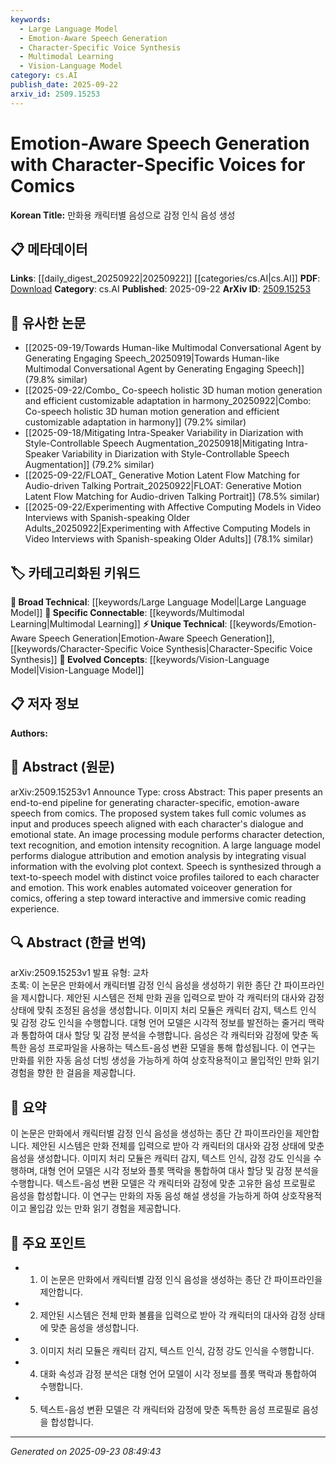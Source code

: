 ```yaml
---
keywords:
  - Large Language Model
  - Emotion-Aware Speech Generation
  - Character-Specific Voice Synthesis
  - Multimodal Learning
  - Vision-Language Model
category: cs.AI
publish_date: 2025-09-22
arxiv_id: 2509.15253
---
```


<!-- KEYWORD_LINKING_METADATA:
{
  "processed_timestamp": "2025-09-23T08:49:43.202658",
  "vocabulary_version": "1.0",
  "selected_keywords": [
    "Large Language Model",
    "Emotion-Aware Speech Generation",
    "Character-Specific Voice Synthesis",
    "Multimodal Learning",
    "Vision-Language Model"
  ],
  "rejected_keywords": [],
  "similarity_scores": {
    "Large Language Model": 0.78,
    "Emotion-Aware Speech Generation": 0.82,
    "Character-Specific Voice Synthesis": 0.79,
    "Multimodal Learning": 0.8,
    "Vision-Language Model": 0.77
  },
  "extraction_method": "AI_prompt_based",
  "budget_applied": true,
  "candidates_json": {
    "candidates": [
      {
        "surface": "Large Language Model",
        "canonical": "Large Language Model",
        "aliases": [
          "LLM"
        ],
        "category": "broad_technical",
        "rationale": "The use of large language models is central to the dialogue attribution and emotion analysis, linking to broader NLP applications.",
        "novelty_score": 0.45,
        "connectivity_score": 0.88,
        "specificity_score": 0.65,
        "link_intent_score": 0.78
      },
      {
        "surface": "Emotion-Aware Speech Generation",
        "canonical": "Emotion-Aware Speech Generation",
        "aliases": [
          "Emotion-Based TTS"
        ],
        "category": "unique_technical",
        "rationale": "This is a novel approach specific to the paper, focusing on generating speech with emotional context, which is unique in the domain of speech synthesis.",
        "novelty_score": 0.75,
        "connectivity_score": 0.65,
        "specificity_score": 0.85,
        "link_intent_score": 0.82
      },
      {
        "surface": "Character-Specific Voices",
        "canonical": "Character-Specific Voice Synthesis",
        "aliases": [
          "Voice Personalization"
        ],
        "category": "unique_technical",
        "rationale": "The creation of distinct voice profiles for different characters is a unique technical contribution, enhancing personalization in speech synthesis.",
        "novelty_score": 0.68,
        "connectivity_score": 0.6,
        "specificity_score": 0.8,
        "link_intent_score": 0.79
      },
      {
        "surface": "Multimodal Learning",
        "canonical": "Multimodal Learning",
        "aliases": [
          "Multimodal Integration"
        ],
        "category": "specific_connectable",
        "rationale": "The integration of visual and textual data for emotion analysis and dialogue attribution is a key example of multimodal learning.",
        "novelty_score": 0.5,
        "connectivity_score": 0.85,
        "specificity_score": 0.7,
        "link_intent_score": 0.8
      },
      {
        "surface": "Vision-Language Model",
        "canonical": "Vision-Language Model",
        "aliases": [
          "VLM"
        ],
        "category": "evolved_concepts",
        "rationale": "The system's ability to integrate visual information with dialogue context aligns with the concept of vision-language models.",
        "novelty_score": 0.55,
        "connectivity_score": 0.82,
        "specificity_score": 0.75,
        "link_intent_score": 0.77
      }
    ],
    "ban_list_suggestions": [
      "end-to-end pipeline",
      "interactive and immersive"
    ]
  },
  "decisions": [
    {
      "candidate_surface": "Large Language Model",
      "resolved_canonical": "Large Language Model",
      "decision": "linked",
      "scores": {
        "novelty": 0.45,
        "connectivity": 0.88,
        "specificity": 0.65,
        "link_intent": 0.78
      }
    },
    {
      "candidate_surface": "Emotion-Aware Speech Generation",
      "resolved_canonical": "Emotion-Aware Speech Generation",
      "decision": "linked",
      "scores": {
        "novelty": 0.75,
        "connectivity": 0.65,
        "specificity": 0.85,
        "link_intent": 0.82
      }
    },
    {
      "candidate_surface": "Character-Specific Voices",
      "resolved_canonical": "Character-Specific Voice Synthesis",
      "decision": "linked",
      "scores": {
        "novelty": 0.68,
        "connectivity": 0.6,
        "specificity": 0.8,
        "link_intent": 0.79
      }
    },
    {
      "candidate_surface": "Multimodal Learning",
      "resolved_canonical": "Multimodal Learning",
      "decision": "linked",
      "scores": {
        "novelty": 0.5,
        "connectivity": 0.85,
        "specificity": 0.7,
        "link_intent": 0.8
      }
    },
    {
      "candidate_surface": "Vision-Language Model",
      "resolved_canonical": "Vision-Language Model",
      "decision": "linked",
      "scores": {
        "novelty": 0.55,
        "connectivity": 0.82,
        "specificity": 0.75,
        "link_intent": 0.77
      }
    }
  ]
}
-->

# Emotion-Aware Speech Generation with Character-Specific Voices for Comics

**Korean Title:** 만화용 캐릭터별 음성으로 감정 인식 음성 생성

## 📋 메타데이터

**Links**: [[daily_digest_20250922|20250922]] [[categories/cs.AI|cs.AI]]
**PDF**: [Download](https://arxiv.org/pdf/2509.15253.pdf)
**Category**: cs.AI
**Published**: 2025-09-22
**ArXiv ID**: [2509.15253](https://arxiv.org/abs/2509.15253)

## 🔗 유사한 논문
- [[2025-09-19/Towards Human-like Multimodal Conversational Agent by Generating Engaging Speech_20250919|Towards Human-like Multimodal Conversational Agent by Generating Engaging Speech]] (79.8% similar)
- [[2025-09-22/Combo_ Co-speech holistic 3D human motion generation and efficient customizable adaptation in harmony_20250922|Combo: Co-speech holistic 3D human motion generation and efficient customizable adaptation in harmony]] (79.2% similar)
- [[2025-09-18/Mitigating Intra-Speaker Variability in Diarization with Style-Controllable Speech Augmentation_20250918|Mitigating Intra-Speaker Variability in Diarization with Style-Controllable Speech Augmentation]] (79.2% similar)
- [[2025-09-22/FLOAT_ Generative Motion Latent Flow Matching for Audio-driven Talking Portrait_20250922|FLOAT: Generative Motion Latent Flow Matching for Audio-driven Talking Portrait]] (78.5% similar)
- [[2025-09-22/Experimenting with Affective Computing Models in Video Interviews with Spanish-speaking Older Adults_20250922|Experimenting with Affective Computing Models in Video Interviews with Spanish-speaking Older Adults]] (78.1% similar)

## 🏷️ 카테고리화된 키워드
**🧠 Broad Technical**: [[keywords/Large Language Model|Large Language Model]]
**🔗 Specific Connectable**: [[keywords/Multimodal Learning|Multimodal Learning]]
**⚡ Unique Technical**: [[keywords/Emotion-Aware Speech Generation|Emotion-Aware Speech Generation]], [[keywords/Character-Specific Voice Synthesis|Character-Specific Voice Synthesis]]
**🚀 Evolved Concepts**: [[keywords/Vision-Language Model|Vision-Language Model]]

## 📋 저자 정보

**Authors:** 

## 📄 Abstract (원문)

arXiv:2509.15253v1 Announce Type: cross 
Abstract: This paper presents an end-to-end pipeline for generating character-specific, emotion-aware speech from comics. The proposed system takes full comic volumes as input and produces speech aligned with each character's dialogue and emotional state. An image processing module performs character detection, text recognition, and emotion intensity recognition. A large language model performs dialogue attribution and emotion analysis by integrating visual information with the evolving plot context. Speech is synthesized through a text-to-speech model with distinct voice profiles tailored to each character and emotion. This work enables automated voiceover generation for comics, offering a step toward interactive and immersive comic reading experience.

## 🔍 Abstract (한글 번역)

arXiv:2509.15253v1 발표 유형: 교차  
초록: 이 논문은 만화에서 캐릭터별 감정 인식 음성을 생성하기 위한 종단 간 파이프라인을 제시합니다. 제안된 시스템은 전체 만화 권을 입력으로 받아 각 캐릭터의 대사와 감정 상태에 맞춰 조정된 음성을 생성합니다. 이미지 처리 모듈은 캐릭터 감지, 텍스트 인식 및 감정 강도 인식을 수행합니다. 대형 언어 모델은 시각적 정보를 발전하는 줄거리 맥락과 통합하여 대사 할당 및 감정 분석을 수행합니다. 음성은 각 캐릭터와 감정에 맞춘 독특한 음성 프로파일을 사용하는 텍스트-음성 변환 모델을 통해 합성됩니다. 이 연구는 만화를 위한 자동 음성 더빙 생성을 가능하게 하여 상호작용적이고 몰입적인 만화 읽기 경험을 향한 한 걸음을 제공합니다.

## 📝 요약

이 논문은 만화에서 캐릭터별 감정 인식 음성을 생성하는 종단 간 파이프라인을 제안합니다. 제안된 시스템은 만화 전체를 입력으로 받아 각 캐릭터의 대사와 감정 상태에 맞춘 음성을 생성합니다. 이미지 처리 모듈은 캐릭터 감지, 텍스트 인식, 감정 강도 인식을 수행하며, 대형 언어 모델은 시각 정보와 플롯 맥락을 통합하여 대사 할당 및 감정 분석을 수행합니다. 텍스트-음성 변환 모델은 각 캐릭터와 감정에 맞춘 고유한 음성 프로필로 음성을 합성합니다. 이 연구는 만화의 자동 음성 해설 생성을 가능하게 하여 상호작용적이고 몰입감 있는 만화 읽기 경험을 제공합니다.

## 🎯 주요 포인트

- 1. 이 논문은 만화에서 캐릭터별 감정 인식 음성을 생성하는 종단 간 파이프라인을 제안합니다.
- 2. 제안된 시스템은 전체 만화 볼륨을 입력으로 받아 각 캐릭터의 대사와 감정 상태에 맞춘 음성을 생성합니다.
- 3. 이미지 처리 모듈은 캐릭터 감지, 텍스트 인식, 감정 강도 인식을 수행합니다.
- 4. 대화 속성과 감정 분석은 대형 언어 모델이 시각 정보를 플롯 맥락과 통합하여 수행합니다.
- 5. 텍스트-음성 변환 모델은 각 캐릭터와 감정에 맞춘 독특한 음성 프로필로 음성을 합성합니다.


---

*Generated on 2025-09-23 08:49:43*